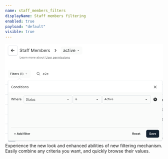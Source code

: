 ```yaml
---
name: staff_members_filters
displayName: Staff members filtering
enabled: true
payload: "default"
visible: true
---
```


![new filters](./images/staff-members-filters.png)
Experience the new look and enhanced abilities of new filtering mechanism.
Easily combine any criteria you want, and quickly browse their values.